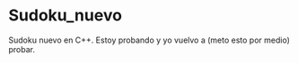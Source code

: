 Sudoku_nuevo
============

Sudoku nuevo en C++.
Estoy probando y yo vuelvo a (meto esto por medio) probar.
